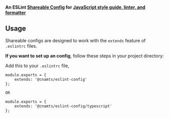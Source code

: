 #### An ESLint [Shareable Config](http://eslint.org/docs/developer-guide/shareable-configs) for [JavaScript style guide, linter, and formatter](http://standardjs.com)

## Usage

Shareable configs are designed to work with the `extends` feature of `.eslintrc` files.

**If you want to set up an config**, follow these steps in your project directory:

Add this to your `.eslintrc` file,

```
module.exports = {
	extends: '@cnamts/eslint-config'
};

OR

module.exports = {
	extends: '@cnamts/eslint-config/typescript'
};
```
